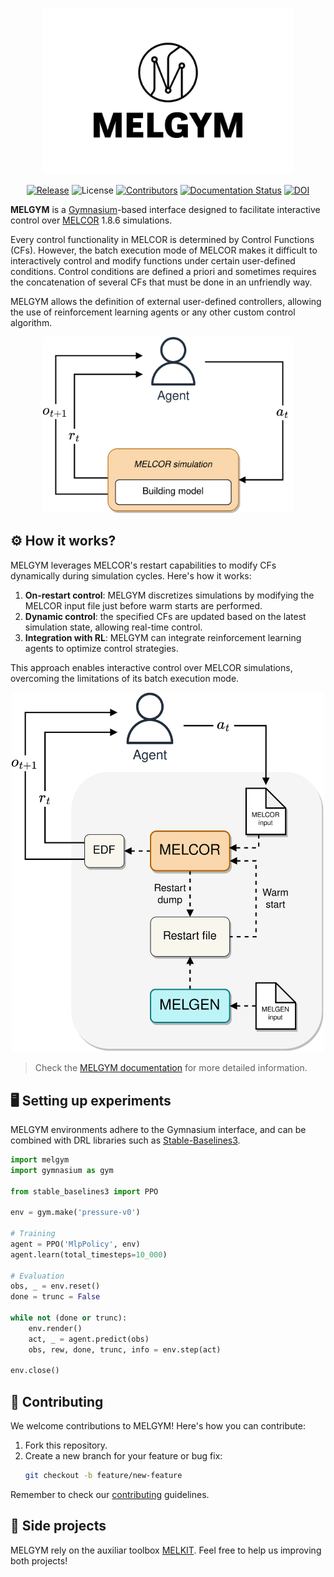 <p align="center">
    <img src="./docs/source/_static/images/logo.png" alt="logo" width="400"/>
</p>

<p align="center">
    <a href="#"><img src="https://badgen.net/github/release/manjavacas/melgym" alt="Release"></a>
    <img src="https://img.shields.io/badge/license-GPLv3-blue" alt="License">
    <a href="#"><img src="https://badgen.net/github/contributors/manjavacas/melgym" alt="Contributors"></a>
    <a href="https://melgym.readthedocs.io/en/latest/?badge=latest"><img src="https://readthedocs.org/projects/melgym/badge/?version=latest" alt="Documentation Status"></a>
    <a href="https://doi.org/10.5281/zenodo.13885984"><img src="https://zenodo.org/badge/621343688.svg" alt="DOI"></a>
</p>

**MELGYM** is a [Gymnasium](https://github.com/Farama-Foundation/Gymnasium)-based interface designed to facilitate interactive control over [MELCOR](https://melcor.sandia.gov/) 1.8.6 simulations.

Every control functionality in MELCOR is determined by Control Functions (CFs). However, the batch execution mode of MELCOR makes it difficult to interactively control and modify functions under certain user-defined conditions. Control conditions are defined a priori and sometimes requires the concatenation of several CFs that must be done in an unfriendly way.

MELGYM allows the definition of external user-defined controllers, allowing the use of reinforcement learning agents or any other custom control algorithm.

<p align="center">
    <img src="./docs/source/_static/images/mdp-simp.png" alt="mdp" width="400"/>
</p>

## ⚙️ How it works?

MELGYM leverages MELCOR's restart capabilities to modify CFs dynamically during simulation cycles. Here's how it works:

1. **On-restart control**: MELGYM discretizes simulations by modifying the MELCOR input file just before warm starts are performed.
2. **Dynamic control**: the specified CFs are updated based on the latest simulation state, allowing real-time control.
3. **Integration with RL**: MELGYM can integrate reinforcement learning agents to optimize control strategies.

This approach enables interactive control over MELCOR simulations, overcoming the limitations of its batch execution mode.

<p align="center">
    <img src="./docs/source/_static/images/mdp.png" alt="mpd-2" width="500"/>
</p>

> Check the [MELGYM documentation](https://melgym.readthedocs.io/) for more detailed information.

## 🖥️ Setting up experiments

MELGYM environments adhere to the Gymnasium interface, and can be combined with DRL libraries such as [Stable-Baselines3](https://stable-baselines3.readthedocs.io/en/master/).

```python
import melgym
import gymnasium as gym

from stable_baselines3 import PPO

env = gym.make('pressure-v0')

# Training
agent = PPO('MlpPolicy', env)
agent.learn(total_timesteps=10_000)

# Evaluation
obs, _ = env.reset()
done = trunc = False

while not (done or trunc):
    env.render()
    act, _ = agent.predict(obs)
    obs, rew, done, trunc, info = env.step(act)      

env.close()
```

## 🚀 Contributing

We welcome contributions to MELGYM! Here's how you can contribute:

1. Fork this repository.
2. Create a new branch for your feature or bug fix:
   ```bash
   git checkout -b feature/new-feature
   ```

Remember to check our [contributing](./CONTRIBUTING.md) guidelines.

## 🧰 Side projects

MELGYM rely on the auxiliar toolbox [MELKIT](https://github.com/manjavacas/melkit/). Feel free to help us improving both projects!

